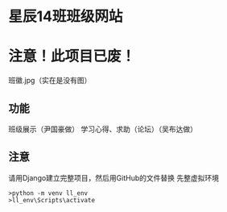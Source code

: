 # 星辰14班班级网站
# 注意！此项目已废！
班徽.jpg（实在是没有图）
## 功能
班级展示（尹国豪做）
学习心得、求助（论坛）（吴布达做）
## 注意
请用Django建立完整项目，然后用GitHub的文件替换
先整虚拟环境
```
>python -m venv ll_env
>ll_env\Scripts\activate
```
